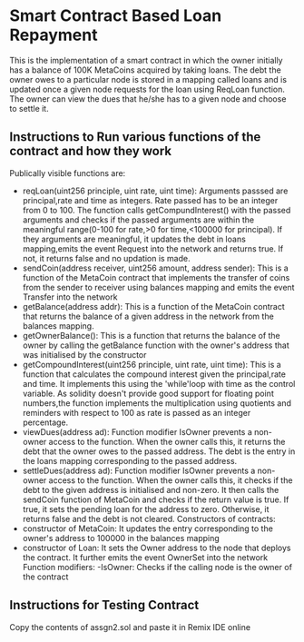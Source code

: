 # Smart Contract Based Loan Repayment
This is the implementation of a smart contract in which the owner initially has a balance of 100K MetaCoins acquired by taking loans. The debt the owner owes to a particular node is stored in a mapping called loans and is updated once a given node requests for the loan using ReqLoan function. The owner can view the dues that he/she has to a given node and choose to settle it.
## Instructions to Run various functions of the contract and how they work
Publically visible functions are:
- reqLoan(uint256 principle, uint rate, uint time): Arguments passsed are principal,rate and time as integers. Rate passed has to be an integer from 0 to 100. The function calls getCompundInterest() with the passed arguments and checks if the passed arguments are within the meaningful range(0-100 for rate,>0 for time,<100000 for principal). If they arguments are meaningful, it updates the debt in loans mapping,emits the event Request into the network and returns true. If not, it returns false and no updation is made.
- sendCoin(address receiver, uint256 amount, address sender): This is a function of the MetaCoin contract that implements the transfer of coins from the sender to receiver using balances mapping and emits the event Transfer into the network
- getBalance(address addr): This is a function of the MetaCoin contract that returns the balance of a given address in the network from the balances mapping.
- getOwnerBalance(): This is a function that returns the balance of the owner by calling the getBalance function with the owner's address that was initialised by the constructor
- getCompoundInterest(uint256 principle, uint rate, uint time): This is a function that calculates the compound interest given the principal,rate and time. It implements this using the 'while'loop with time as the control variable. As solidity doesn't provide good support for floating point numbers,the function implements the multiplication using quotients and reminders with respect to 100 as rate is passed as an integer percentage.
- viewDues(address ad): Function modifier IsOwner prevents a non-owner access to the function. When the owner calls this, it returns the debt that the owner owes to the passed address. The debt is the entry in the loans mapping corresponding to the passed address.
- settleDues(address ad): Function modifier IsOwner prevents a non-owner access to the function. When the owner calls this, it checks if the debt to the given address is initialised and non-zero. It then calls the sendCoin function of MetaCoin and checks if the return value is true. If true, it sets the pending loan for the address to zero. Otherwise, it returns false and the debt is not cleared.
Constructors of contracts:
- constructor of MetaCoin: It updates the entry corresponding to the owner's address to 100000 in the balances mapping
- constructor of Loan: It sets the Owner address to the node that deploys the contract. It further emits the event OwnerSet into the network
Function modifiers:
-IsOwner: Checks if the calling node is the owner of the contract
## Instructions for Testing Contract
Copy the contents of assgn2.sol and paste it in Remix IDE online

